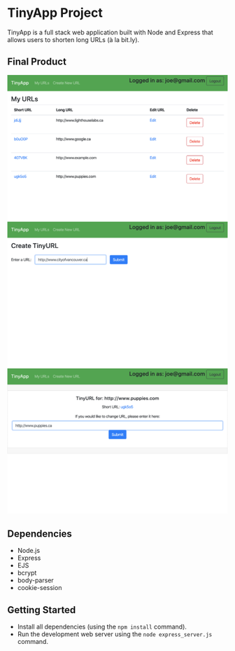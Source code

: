 # TinyApp Project

TinyApp is a full stack web application built with Node and Express that allows users to shorten long URLs (à la bit.ly).

## Final Product

!["Screenshot of main URL's page"](https://github.com/Be-Rude/tinyapp/blob/master/docs/urls-page.png)
!["Screenshot of Create TinyURL page"](https://github.com/Be-Rude/tinyapp/blob/master/docs/create-url.png)
!["Screenshot of edit URL page"](https://github.com/Be-Rude/tinyapp/blob/master/docs/change-url.png)

## Dependencies

- Node.js
- Express
- EJS
- bcrypt
- body-parser
- cookie-session

## Getting Started

- Install all dependencies (using the `npm install` command).
- Run the development web server using the `node express_server.js` command.